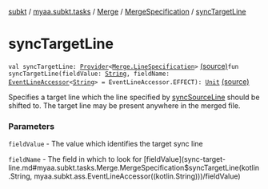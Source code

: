 [subkt](../../../index.md) / [myaa.subkt.tasks](../../index.md) / [Merge](../index.md) / [MergeSpecification](index.md) / [syncTargetLine](./sync-target-line.md)

# syncTargetLine

`val syncTargetLine: `[`Provider`](https://docs.gradle.org/current/javadoc/org/gradle/api/provider/Provider.html)`<`[`Merge.LineSpecification`](../-line-specification/index.md)`>` [(source)](https://github.com/Myaamori/SubKt/blob/0.1.12/src/main/kotlin/myaa/subkt/tasks/asstasks.kt#L140)`fun syncTargetLine(fieldValue: `[`String`](https://kotlinlang.org/api/latest/jvm/stdlib/kotlin/-string/index.html)`, fieldName: `[`EventLineAccessor`](../../../myaa.subkt.ass/-event-line-accessor/index.md)`<`[`String`](https://kotlinlang.org/api/latest/jvm/stdlib/kotlin/-string/index.html)`> = EventLineAccessor.EFFECT): `[`Unit`](https://kotlinlang.org/api/latest/jvm/stdlib/kotlin/-unit/index.html) [(source)](https://github.com/Myaamori/SubKt/blob/0.1.12/src/main/kotlin/myaa/subkt/tasks/asstasks.kt#L149)

Specifies a target line which the line specified by [syncSourceLine](sync-source-line.md)
should be shifted to. The target line may be present anywhere in the merged file.

### Parameters

`fieldValue` - The value which identifies the target sync line

`fieldName` - The field in which to look for [fieldValue](sync-target-line.md#myaa.subkt.tasks.Merge.MergeSpecification$syncTargetLine(kotlin.String, myaa.subkt.ass.EventLineAccessor((kotlin.String)))/fieldValue)